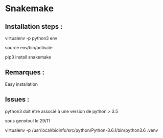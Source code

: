 # Snakemake

## Installation steps :
virtualenv -p python3 env

source env/bin/activate

pip3 install snakemake

## Remarques :
Easy installation

## Issues :

python3 doit être associé à une version de python > 3.5

sous genotoul le 29/11

virtualenv -p /usr/local/bioinfo/src/python/Python-3.6.1/bin/python3.6 .venv

